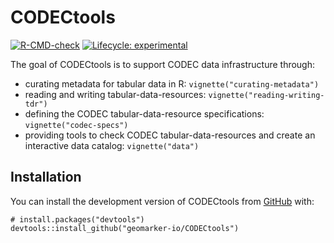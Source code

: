# CODECtools

<!-- badges: start -->
[![R-CMD-check](https://github.com/geomarker-io/CODECtools/actions/workflows/R-CMD-check.yaml/badge.svg)](https://github.com/geomarker-io/CODECtools/actions/workflows/R-CMD-check.yaml)
[![Lifecycle: experimental](https://img.shields.io/badge/lifecycle-experimental-orange.svg)](https://lifecycle.r-lib.org/articles/stages.html#experimental)
<!-- badges: end -->

The goal of CODECtools is to support CODEC data infrastructure through:

- curating metadata for tabular data in R: `vignette("curating-metadata")`
- reading and writing tabular-data-resources: `vignette("reading-writing-tdr")`
- defining the CODEC tabular-data-resource specifications: `vignette("codec-specs")`
- providing tools to check CODEC tabular-data-resources and create an interactive data catalog: `vignette("data")`

## Installation

You can install the development version of CODECtools from [GitHub](https://github.com/) with:

```
# install.packages("devtools")
devtools::install_github("geomarker-io/CODECtools")
```
